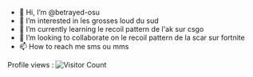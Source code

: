- 👋 Hi, I’m @betrayed-osu
- 👀 I’m interested in les grosses loud du sud
- 🌱 I’m currently learning le recoil pattern de l'ak sur csgo
- 💞️ I’m looking to collaborate on le recoil pattern de la scar sur fortnite
- 📫 How to reach me sms ou mms

Profile views : ![Visitor Count](https://profile-counter.glitch.me/{username}/count.svg)
